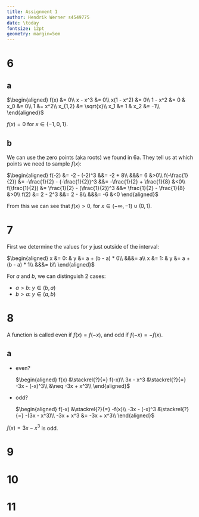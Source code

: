 ```yaml
---
title: Assignment 1
author: Hendrik Werner s4549775
date: \today
fontsize: 12pt
geometry: margin=5em
---
```


# 6
## a
$\begin{aligned}
	f(x) &= 0\\
	x - x^3 &= 0\\
	x(1 - x^2) &= 0\\
	1 - x^2 &= 0 & x_0 &= 0\\
	1 &= x^2\\
	x_{1,2} &= \sqrt{x}\\
	x_1 &= 1 & x_2 &= -1\\
\end{aligned}$

$f(x) = 0$ for $x \in \{-1, 0, 1\}$.

## b
We can use the zero points (aka roots) we found in 6a. They tell us at which points we need to sample $f(x)$:

$\begin{aligned}
	f(-2) &= -2 - (-2)^3 &&= -2 + 8\\
	&&&= 6 &>0\\
	f(-\frac{1}{2}) &= -\frac{1}{2} - (-\frac{1}{2})^3 &&= -\frac{1}{2} + \frac{1}{8} &<0\\
	f(\frac{1}{2}) &= \frac{1}{2} - (\frac{1}{2})^3 &&= \frac{1}{2} - \frac{1}{8} &>0\\
	f(2) &= 2 - 2^3 &&= 2 - 8\\
	&&&= -6 &<0
\end{aligned}$

From this we can see that $f(x) > 0$, for $x \in (-\infty, -1) \cup (0, 1)$.

# 7
First we determine the values for $y$ just outside of the interval:

$\begin{aligned}
	x &= 0: & y &= a + (b - a) * 0\\
	&&&= a\\
	x &= 1: & y &= a + (b - a) * 1\\
	&&&= b\\
\end{aligned}$

For $a$ and $b$, we can distinguish 2 cases:

* $a > b$: $y \in (b, a)$
* $b > a$: $y \in (a, b)$

# 8
A function is called even if $f(x) = f(-x)$, and odd if $f(-x) = -f(x)$.

## a
* even?

  $\begin{aligned}
  	f(x) &\stackrel{?}{=} f(-x)\\
  	3x - x^3 &\stackrel{?}{=} -3x - (-x)^3\\
  	&\neq -3x + x^3\\
  \end{aligned}$
* odd?

  $\begin{aligned}
  	f(-x) &\stackrel{?}{=} -f(x)\\
  	-3x - (-x)^3 &\stackrel{?}{=} -(3x - x^3)\\
  	-3x + x^3 &= -3x + x^3\\
  \end{aligned}$

$f(x) = 3x - x^3$ is odd.

# 9
# 10
# 11
